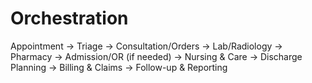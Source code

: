 # Orchestration

Appointment → Triage → Consultation/Orders → Lab/Radiology → Pharmacy → Admission/OR (if needed)
→ Nursing & Care → Discharge Planning → Billing & Claims → Follow-up & Reporting
